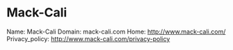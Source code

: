 
# Mack-Cali

Name: Mack-Cali
Domain: mack-cali.com
Home: http://www.mack-cali.com/
Privacy_policy: http://www.mack-cali.com/privacy-policy

